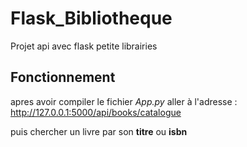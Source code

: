 # Flask_Bibliotheque

Projet api avec flask petite librairies

## Fonctionnement

apres avoir compiler le fichier _App.py_ aller à l'adresse :
http://127.0.0.1:5000/api/books/catalogue

puis chercher un livre par son **titre** ou **isbn**
